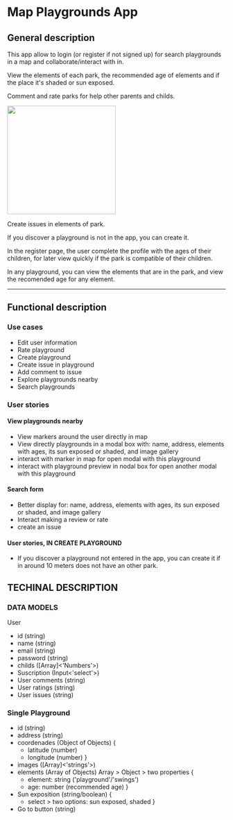 # Map Playgrounds App


## General description 
This app allow to login (or register if not signed up) for search playgrounds in a map and collaborate/interact with in.

View the elements of each park, the recommended age of elements and if the place it's shaded or sun exposed.

Comment and rate parks for help other parents and childs.

<img src="https://media.giphy.com/media/ildLrpK7sOV9ky6NOf/giphy.gif" width="250"/>

Create issues in elements of park.

If you discover a playground is not in the app, you can create it.


In the register page, the user complete the profile with the ages of their children, for later view quickly if the park is compatible of their children.


In any playground, you can view the elements that are in the park, and view the recomended age for any element. 

---


## Functional description

### Use cases 
- Edit user information
- Rate playground 
- Create playground
- Create issue in playground
- Add comment to issue
- Explore playgrounds nearby
- Search playgrounds


### User stories
#### View playgrounds nearby
- View markers around the user directly in map
- View directly playgrounds in a modal box with: name, address, elements with ages, its sun exposed or shaded, and image gallery 
- interact with marker in map for open modal with this playground 
- interact with playground preview in nodal box for open another modal with this playground 

#### Search form
- Better display for: name, address, elements with ages, its sun exposed or shaded, and image gallery 
- Interact making a review or rate  
- create an issue 

#### User stories, IN CREATE PLAYGROUND
- If you discover a playground not entered in the app, you can create it if in around 10 meters does not have an other park. 



## TECHINAL DESCRIPTION 

### DATA MODELS 

User 
- id (string)
- name (string)
- email (string)
- password (string)
- childs ([Array]<'Numbers'>)
- Suscription (Input<'select'>)
- User comments (string)
- User ratings (string)
- User issues (string)


### Single Playground 
- id (string)
- address (string)
- coordenades (Object of Objects) {
    - latitude (number)
    - longitude (number)
}
- images ([Array]<'strings'>)
- elements (Array of Objects) Array > Object > two properties {
    - element: string ('playground'/'swings')
    - age: number (recommended age)
}
- Sun exposition (string/boolean) {
    - select > two options: sun exposed, shaded
}
- Go to button (string)